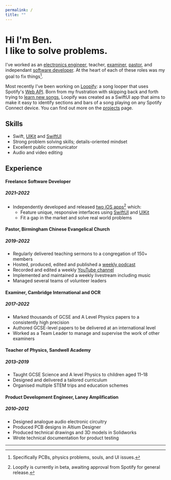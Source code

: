 ```yaml
---
permalink: /
title: ""
---
```


<h1> Hi I'm Ben.<br>
I like to solve problems.</h1>

I've worked as an [electronics engineer](https://laney.co.uk), teacher, [examiner](https://www.cambridgeinternational.org), [pastor](https://thebcec.org.uk), and independant [software developer](/projects/). At the heart of each of these roles was my goal to fix things[^1].

Most recently I've been working on [Loopify](/projects/loopify/): a song looper that uses Spotify's [Web API](https://developer.spotify.com/documentation/web-api/). Born from my frustration with skipping back and forth trying to [learn new songs](https://www.instagram.com/ben.frearson/), Loopify was created as a SwiftUI app that aims to make it easy to identify sections and bars of a song playing on any Spotify Connect device. You can find out more on the [projects](/projects/) page.

## Skills
- Swift, [UIKit](/_projects/StreamCam/) and [SwiftUI](/projects/loopify/)
- Strong problem solving skills; details-oriented mindset
- Excellent public communicator
- Audio and video editing

## Experience
#### Freelance Software Developer
##### 2021–2022
- Independently developed and released [two iOS apps](/projects/)[^3] which:
    - Feature unique, responsive interfaces using [SwiftUI](/projects/loopify/) and [UIKit](/projects/streamcam)
    - Fit a gap in the market and solve real world problems

#### Pastor, Birmingham Chinese Evangelical Church
##### 2019–2022

- Regularly delivered teaching sermons to a congregation of 150+ members
- Hosted, produced, edited and published a [weekly podcast](https://thebcec.org.uk/series/a-b-side-podcast/)
- Recorded and edited a weekly [YouTube channel](https://www.youtube.com/c/TheBCEC)
- Implemented and maintained a weekly livestream including music
- Managed several teams of volunteer leaders

#### Examiner, Cambridge International and OCR
##### 2017–2022

- Marked thousands of GCSE and A Level Physics papers to a consistently high precision
- Authored GCSE-level papers to be delivered at an international level
- Worked as a Team Leader to manage and supervise the work of other examiners

#### Teacher of Physics, Sandwell Academy
##### 2013–2019

- Taught GCSE Science and A level Physics to children aged 11–18
- Designed and delivered a tailored curriculum
- Organised multiple STEM trips and education schemes

#### Product Development Engineer, Laney Amplification
##### 2010–2012

- Designed analogue audio electronic circuitry
- Produced PCB designs in Altium Designer
- Produced technical drawings and 3D models in Solidworks
- Wrote technical documentation for product testing

---

[^1]:Specifically PCBs, physics problems, souls, and UI issues.
[^2]:Not necessarily in that order.
[^3]:Loopify is currently in beta, awaiting approval from Spotify for general release.

[^5]:Being in the classroom, and paperwork, respectively.
